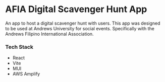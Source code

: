 # AFIA Digital Scavenger Hunt App

An app to host a digital scavenger hunt with users. This app was designed to be used at Andrews University for social events.
Specifically with the Andrews Filipino International Association.

### Tech Stack
- React
- Vite
- MUI
- AWS Amplify
